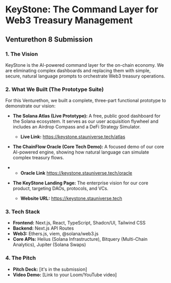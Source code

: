 # KeyStone: The Command Layer for Web3 Treasury Management

## Venturethon 8 Submission

### 1. The Vision
KeyStone is the AI-powered command layer for the on-chain economy. We are eliminating complex dashboards and replacing them with simple, secure, natural language prompts to orchestrate Web3 treasury operations.

### 2. What We Built (The Prototype Suite)
For this Venturethon, we built a complete, three-part functional prototype to demonstrate our vision:

* **The Solana Atlas (Live Prototype):** A free, public good dashboard for the Solana ecosystem. It serves as our user acquisition flywheel and includes an Airdrop Compass and a DeFi Strategy Simulator.
    * **Live Link:** https://keystone.stauniverse.tech/atlas

* **The ChainFlow Oracle (Core Tech Demo):** A focused demo of our core AI-powered engine, showing how natural language can simulate complex treasury flows.
*   * **Oracle Link** https://keystone.stauniverse.tech/oracle

* **The KeyStone Landing Page:** The enterprise vision for our core product, targeting DAOs, protocols, and VCs.
    * **Website URL:** https://keystone.stauniverse.tech

### 3. Tech Stack
* **Frontend:** Next.js, React, TypeScript, Shadcn/UI, Tailwind CSS
* **Backend:** Next.js API Routes
* **Web3:** Ethers.js, viem, @solana/web3.js
* **Core APIs:** Helius (Solana Infrastructure), Bitquery (Multi-Chain Analytics), Jupiter (Solana Swaps)

### 4. The Pitch
* **Pitch Deck:** [it's in the submission]
* **Video Demo:** [Link to your Loom/YouTube video]
